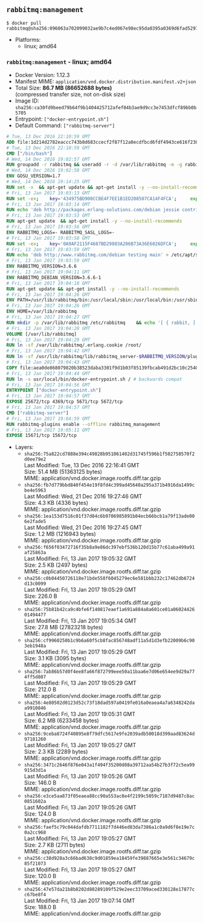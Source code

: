 ## `rabbitmq:management`

```console
$ docker pull rabbitmq@sha256:096063a702099032ae9b7c4ed067e98ec95da0395a0369d6fad52979bfee4246
```

-	Platforms:
	-	linux; amd64

### `rabbitmq:management` - linux; amd64

-	Docker Version: 1.12.3
-	Manifest MIME: `application/vnd.docker.distribution.manifest.v2+json`
-	Total Size: **86.7 MB (86652688 bytes)**  
	(compressed transfer size, not on-disk size)
-	Image ID: `sha256:ca30fd9beed79b64f9b1404425712afef04b3ae9d9cc3e7453dfcf89bb0b5705`
-	Entrypoint: `["docker-entrypoint.sh"]`
-	Default Command: `["rabbitmq-server"]`

```dockerfile
# Tue, 13 Dec 2016 22:10:59 GMT
ADD file:1d214d2782eaccc743b8d683ccecf2f87f12a0ecdfbcd6fdf4943ce616f23870 in / 
# Tue, 13 Dec 2016 22:10:59 GMT
CMD ["/bin/bash"]
# Wed, 14 Dec 2016 19:02:57 GMT
RUN groupadd -r rabbitmq && useradd -r -d /var/lib/rabbitmq -m -g rabbitmq rabbitmq
# Wed, 14 Dec 2016 19:02:58 GMT
ENV GOSU_VERSION=1.7
# Wed, 14 Dec 2016 19:14:25 GMT
RUN set -x 	&& apt-get update && apt-get install -y --no-install-recommends ca-certificates wget && rm -rf /var/lib/apt/lists/* 	&& wget -O /usr/local/bin/gosu "https://github.com/tianon/gosu/releases/download/$GOSU_VERSION/gosu-$(dpkg --print-architecture)" 	&& wget -O /usr/local/bin/gosu.asc "https://github.com/tianon/gosu/releases/download/$GOSU_VERSION/gosu-$(dpkg --print-architecture).asc" 	&& export GNUPGHOME="$(mktemp -d)" 	&& gpg --keyserver ha.pool.sks-keyservers.net --recv-keys B42F6819007F00F88E364FD4036A9C25BF357DD4 	&& gpg --batch --verify /usr/local/bin/gosu.asc /usr/local/bin/gosu 	&& rm -r "$GNUPGHOME" /usr/local/bin/gosu.asc 	&& chmod +x /usr/local/bin/gosu 	&& gosu nobody true 	&& apt-get purge -y --auto-remove ca-certificates wget
# Fri, 13 Jan 2017 19:03:13 GMT
RUN set -ex; 	key='434975BD900CCBE4F7EE1B1ED208507CA14F4FCA'; 	export GNUPGHOME="$(mktemp -d)"; 	gpg --keyserver ha.pool.sks-keyservers.net --recv-keys "$key"; 	gpg --export "$key" > /etc/apt/trusted.gpg.d/erlang-solutions.gpg; 	rm -r "$GNUPGHOME"; 	apt-key list
# Fri, 13 Jan 2017 19:03:14 GMT
RUN echo 'deb http://packages.erlang-solutions.com/debian jessie contrib' > /etc/apt/sources.list.d/erlang.list
# Fri, 13 Jan 2017 19:03:53 GMT
RUN apt-get update 	&& apt-get install -y --no-install-recommends 		erlang-asn1 		erlang-base-hipe 		erlang-crypto 		erlang-eldap 		erlang-inets 		erlang-mnesia 		erlang-nox 		erlang-os-mon 		erlang-public-key 		erlang-ssl 		erlang-xmerl 	&& rm -rf /var/lib/apt/lists/*
# Fri, 13 Jan 2017 19:03:56 GMT
ENV RABBITMQ_LOGS=- RABBITMQ_SASL_LOGS=-
# Fri, 13 Jan 2017 19:03:58 GMT
RUN set -ex; 	key='0A9AF2115F4687BD29803A206B73A36E6026DFCA'; 	export GNUPGHOME="$(mktemp -d)"; 	gpg --keyserver ha.pool.sks-keyservers.net --recv-keys "$key"; 	gpg --export "$key" > /etc/apt/trusted.gpg.d/rabbitmq.gpg; 	rm -r "$GNUPGHOME"; 	apt-key list
# Fri, 13 Jan 2017 19:03:59 GMT
RUN echo 'deb http://www.rabbitmq.com/debian testing main' > /etc/apt/sources.list.d/rabbitmq.list
# Fri, 13 Jan 2017 19:03:59 GMT
ENV RABBITMQ_VERSION=3.6.6
# Fri, 13 Jan 2017 19:04:11 GMT
ENV RABBITMQ_DEBIAN_VERSION=3.6.6-1
# Fri, 13 Jan 2017 19:04:18 GMT
RUN apt-get update && apt-get install -y --no-install-recommends 		rabbitmq-server=$RABBITMQ_DEBIAN_VERSION 	&& rm -rf /var/lib/apt/lists/*
# Fri, 13 Jan 2017 19:04:26 GMT
ENV PATH=/usr/lib/rabbitmq/bin:/usr/local/sbin:/usr/local/bin:/usr/sbin:/usr/bin:/sbin:/bin
# Fri, 13 Jan 2017 19:04:26 GMT
ENV HOME=/var/lib/rabbitmq
# Fri, 13 Jan 2017 19:04:27 GMT
RUN mkdir -p /var/lib/rabbitmq /etc/rabbitmq 	&& echo '[ { rabbit, [ { loopback_users, [ ] } ] } ].' > /etc/rabbitmq/rabbitmq.config 	&& chown -R rabbitmq:rabbitmq /var/lib/rabbitmq /etc/rabbitmq 	&& chmod -R 777 /var/lib/rabbitmq /etc/rabbitmq
# Fri, 13 Jan 2017 19:04:28 GMT
VOLUME [/var/lib/rabbitmq]
# Fri, 13 Jan 2017 19:04:29 GMT
RUN ln -sf /var/lib/rabbitmq/.erlang.cookie /root/
# Fri, 13 Jan 2017 19:04:42 GMT
RUN ln -sf /usr/lib/rabbitmq/lib/rabbitmq_server-$RABBITMQ_VERSION/plugins /plugins
# Fri, 13 Jan 2017 19:04:43 GMT
COPY file:aea0de868079820b38523daba3301f9d1b03f85139fbcab491d2bc10c2540046 in /usr/local/bin/ 
# Fri, 13 Jan 2017 19:04:44 GMT
RUN ln -s usr/local/bin/docker-entrypoint.sh / # backwards compat
# Fri, 13 Jan 2017 19:04:56 GMT
ENTRYPOINT ["docker-entrypoint.sh"]
# Fri, 13 Jan 2017 19:04:57 GMT
EXPOSE 25672/tcp 4369/tcp 5671/tcp 5672/tcp
# Fri, 13 Jan 2017 19:04:57 GMT
CMD ["rabbitmq-server"]
# Fri, 13 Jan 2017 19:04:59 GMT
RUN rabbitmq-plugins enable --offline rabbitmq_management
# Fri, 13 Jan 2017 19:05:11 GMT
EXPOSE 15671/tcp 15672/tcp
```

-	Layers:
	-	`sha256:75a822cd7888e394c49828b951061402d31745f596b1f502758570f2d0ee79e2`  
		Last Modified: Tue, 13 Dec 2016 22:16:41 GMT  
		Size: 51.4 MB (51363125 bytes)  
		MIME: application/vnd.docker.image.rootfs.diff.tar.gzip
	-	`sha256:fb7d779bbd840f454e19f8fd4c399ad45640a295a371b4916da1499cbe4e5963`  
		Last Modified: Wed, 21 Dec 2016 19:27:46 GMT  
		Size: 4.3 KB (4336 bytes)  
		MIME: application/vnd.docker.image.rootfs.diff.tar.gzip
	-	`sha256:1ea153d7516c01f37d84c6b9706985891b84ecb66bcb1a79f13ade006e2fade5`  
		Last Modified: Wed, 21 Dec 2016 19:27:45 GMT  
		Size: 1.2 MB (1216943 bytes)  
		MIME: application/vnd.docker.image.rootfs.diff.tar.gzip
	-	`sha256:f656f03472716f35b8a9e86dc397ebf536b120d15b77c61aba499a91af25863a`  
		Last Modified: Fri, 13 Jan 2017 19:05:32 GMT  
		Size: 2.5 KB (2497 bytes)  
		MIME: application/vnd.docker.image.rootfs.diff.tar.gzip
	-	`sha256:c0b04450726118e71bde558f6045279ec6e581bbb232c17462db6724d13c0099`  
		Last Modified: Fri, 13 Jan 2017 19:05:29 GMT  
		Size: 226.0 B  
		MIME: application/vnd.docker.image.rootfs.diff.tar.gzip
	-	`sha256:75b81b42ca9c4bfe6f140817eaef1a691a884a8a601ce01a0602442601494477`  
		Last Modified: Fri, 13 Jan 2017 19:05:34 GMT  
		Size: 27.8 MB (27823218 bytes)  
		MIME: application/vnd.docker.image.rootfs.diff.tar.gzip
	-	`sha256:cf9960250b1c9b6a60f5cb8fac856748adf11a5d1d3efb22009b6c903eb1948a`  
		Last Modified: Fri, 13 Jan 2017 19:05:29 GMT  
		Size: 3.1 KB (3095 bytes)  
		MIME: application/vnd.docker.image.rootfs.diff.tar.gzip
	-	`sha256:7ab86b57d0f4ee8fa66f872799eee50a11baa6e7d06e654ee9d29a774ff5d807`  
		Last Modified: Fri, 13 Jan 2017 19:05:29 GMT  
		Size: 212.0 B  
		MIME: application/vnd.docker.image.rootfs.diff.tar.gzip
	-	`sha256:4e80502d0123d52c73f18dad597a0419fe016a0eaea4a7a6348242daa9910846`  
		Last Modified: Fri, 13 Jan 2017 19:05:31 GMT  
		Size: 6.2 MB (6233458 bytes)  
		MIME: application/vnd.docker.image.rootfs.diff.tar.gzip
	-	`sha256:9ceba8724f40895e8f79dfc5617e9fe2039adb50018d399aad83624d97181260`  
		Last Modified: Fri, 13 Jan 2017 19:05:27 GMT  
		Size: 2.3 KB (2289 bytes)  
		MIME: application/vnd.docker.image.rootfs.diff.tar.gzip
	-	`sha256:3471c2646f876e043a1f494f35200d08a39712aa54b27b3f72c5ea99915d3d1a`  
		Last Modified: Fri, 13 Jan 2017 19:05:26 GMT  
		Size: 146.0 B  
		MIME: application/vnd.docker.image.rootfs.diff.tar.gzip
	-	`sha256:e3ce5aa873f05eaea88cc90a553ac8e4f2199c5059c7187d9487c8ac0851602a`  
		Last Modified: Fri, 13 Jan 2017 19:05:26 GMT  
		Size: 124.0 B  
		MIME: application/vnd.docker.image.rootfs.diff.tar.gzip
	-	`sha256:faef5c79c044dafdb7711182f7d446ed83da7386a1c0a9d6f8e19e7c0a2cc968`  
		Last Modified: Fri, 13 Jan 2017 19:05:27 GMT  
		Size: 2.7 KB (2711 bytes)  
		MIME: application/vnd.docker.image.rootfs.diff.tar.gzip
	-	`sha256:c38d928a3c66bad638c9d01859ea18459fe39887665e3e561c34679c85f21073`  
		Last Modified: Fri, 13 Jan 2017 19:05:27 GMT  
		Size: 120.0 B  
		MIME: application/vnd.docker.image.rootfs.diff.tar.gzip
	-	`sha256:47e57da21b8b8202d80289109f529e2eec33709aced330128e17877cc67be8f4`  
		Last Modified: Fri, 13 Jan 2017 19:07:14 GMT  
		Size: 188.0 B  
		MIME: application/vnd.docker.image.rootfs.diff.tar.gzip
